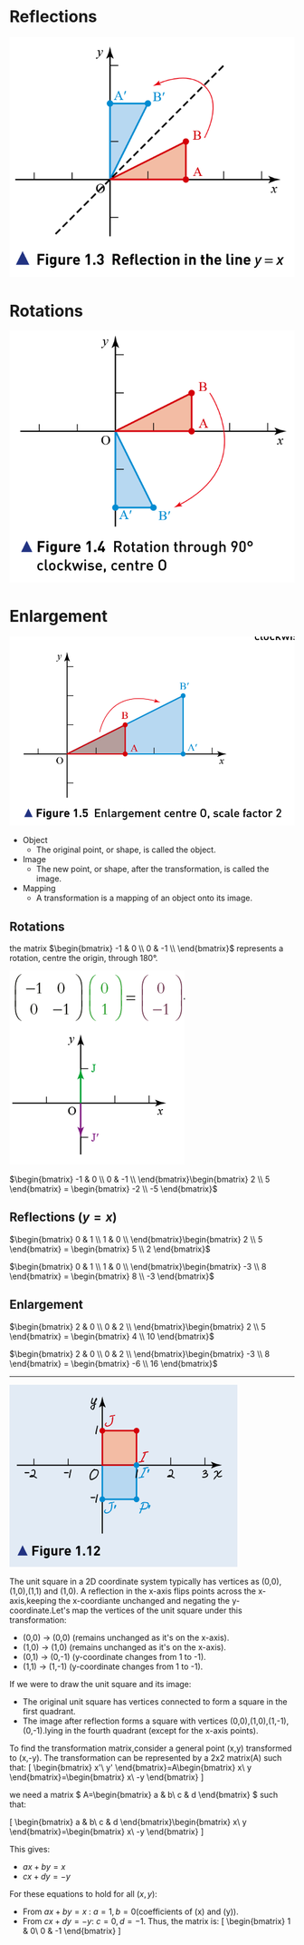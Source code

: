 # Reflections

![ Reflection](./Reflection.png)

# Rotations 

![Rotations](./Rotation.png)

# Enlargement 

![Enlargement](./Enlargement.png)


- Object
  - The original point, or shape, is called the object.
- Image
  - The new point, or shape, after the transformation, is called the image.
- Mapping
  - A transformation is a mapping of an object onto its image.


## Rotations

 the matrix $\begin{bmatrix}
 -1 & 0 \\
 0  & -1 \\
 \end{bmatrix}$ represents a rotation, centre the origin, through 180°.

![centre the origin](./centre_origin_180.png)

$\begin{bmatrix}
 -1 & 0 \\
 0  & -1 \\
\end{bmatrix}\begin{bmatrix}
2 \\
5 
\end{bmatrix} = \begin{bmatrix}
-2 \\
-5
\end{bmatrix}$


## Reflections $(y=x)$
$\begin{bmatrix}
 0 & 1 \\
 1  & 0 \\
\end{bmatrix}\begin{bmatrix}
2 \\
5 
\end{bmatrix} = \begin{bmatrix}
5 \\
2
\end{bmatrix}$


$\begin{bmatrix}
 0 & 1 \\
 1  & 0 \\
\end{bmatrix}\begin{bmatrix}
-3 \\
8
\end{bmatrix} = \begin{bmatrix}
8 \\
-3
\end{bmatrix}$

## Enlargement
$\begin{bmatrix}
 2 & 0 \\
 0  & 2 \\
\end{bmatrix}\begin{bmatrix}
2 \\
5 
\end{bmatrix} = \begin{bmatrix}
4 \\
10
\end{bmatrix}$


$\begin{bmatrix}
 2 & 0 \\
 0  & 2 \\
\end{bmatrix}\begin{bmatrix}
-3 \\
8
\end{bmatrix} = \begin{bmatrix}
-6 \\
16
\end{bmatrix}$

---


![unit square](./square.png)

The unit square in a 2D coordinate system typically has vertices as (0,0),(1,0),(1,1) and (1,0). A reflection in the x-axis flips points across the x-axis,keeping the x-coordiante unchanged and negating the y-coordinate.Let's map the vertices of the unit square under this transformation:
- (0,0) → (0,0) (remains unchanged as it's on the x-axis).
- (1,0) → (1,0) (remains unchanged as it's on the x-axis).
- (0,1) → (0,-1) (y-coordinate changes from 1 to -1).
- (1,1) → (1,-1) (y-coordinate changes from 1 to -1).

If we were to draw the unit square and its image:
- The original unit square has vertices connected to form a square in the first quadrant.
- The image after reflection forms a square with vertices (0,0),(1,0),(1,-1),(0,-1).lying in the fourth quadrant (except for the x-axis points).

To find the transformation matrix,consider a general point (x,y) transformed to (x,-y). The transformation can be represented by a 2x2 matrix(A) such that:
\[
\begin{bmatrix}
x'\\
y'
\end{bmatrix}=A\begin{bmatrix}
x\\
y
\end{bmatrix}=\begin{bmatrix}
x\\
-y
\end{bmatrix}
\]

we need a matrix $ A=\begin{bmatrix}
a & b\\
c & d
\end{bmatrix} $ such that:

\[
\begin{bmatrix}
a & b\\
c & d
\end{bmatrix}\begin{bmatrix}
x\\
y
\end{bmatrix}=\begin{bmatrix}
x\\
-y
\end{bmatrix}
\]

This gives:
- $ax + by = x$
- $cx + dy = -y$

For these equations to hold for all $(x,y)$:
- From $ax+by=x$ : $a=1,b=0$(coefficients of (x)  and (y)).
- From $cx+dy=-y$: $c=0,d=-1$.
Thus, the matrix is:
\[
\begin{bmatrix}
1 & 0\\
0 & -1
\end{bmatrix}
\]